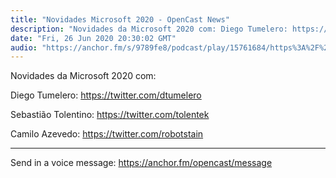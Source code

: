 ```yaml
---
title: "Novidades Microsoft 2020 - OpenCast News"
description: "Novidades da Microsoft 2020 com: Diego Tumelero: https://twitter.com/dtumelero Sebastião Tolentino: https://twitter.com/tolentek Camilo Azevedo: https..."
date: "Fri, 26 Jun 2020 20:30:02 GMT"
audio: "https://anchor.fm/s/9789fe8/podcast/play/15761684/https%3A%2F%2Fd3ctxlq1ktw2nl.cloudfront.net%2Fproduction%2F2020-5-26%2F85588910-48000-2-c1478b471bf75.mp3"
---
```


Novidades da Microsoft 2020 com:


Diego Tumelero: https://twitter.com/dtumelero


Sebastião Tolentino: https://twitter.com/tolentek


Camilo Azevedo: https://twitter.com/robotstain



--- 

Send in a voice message: https://anchor.fm/opencast/message